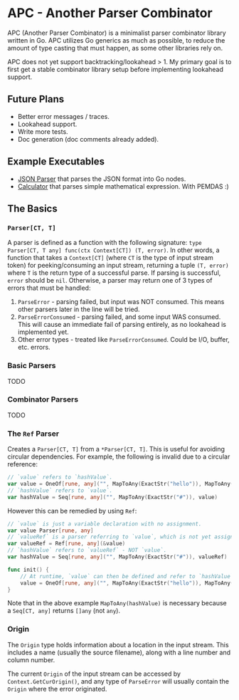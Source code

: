 # APC - Another Parser Combinator

APC (Another Parser Combinator) is a minimalist parser combinator library written in Go. APC utilizes Go generics as much as possible, to reduce the amount of type casting that must happen, as some other libraries rely on.

APC does not yet support backtracking/lookahead > 1. My primary goal is to first get a stable combinator library setup before implementing lookahead support.

## Future Plans

- Better error messages / traces.
- Lookahead support.
- Write more tests.
- Doc generation (doc comments already added).

## Example Executables

- [JSON Parser](examples/json/main.go) that parses the JSON format into Go nodes.
- [Calculator](examples/calculator/main.go) that parses simple mathematical expression. With PEMDAS :)

## The Basics

### `Parser[CT, T]`

A parser is defined as a function with the following signature: `type Parser[CT, T any] func(ctx Context[CT]) (T, error)`. In other words, a function that takes a `Context[CT]` (where `CT` is the type of input stream token) for peeking/consuming an input stream, returning a tuple `(T, error)` where `T` is the return type of a successful parse. If parsing is successful, `error` should be `nil`. Otherwise, a parser may return one of 3 types of errors that must be handled:

1. `ParseError` - parsing failed, but input was NOT consumed. This means other parsers later in the line will be tried.
2. `ParseErrorConsumed` - parsing failed, and some input WAS consumed. This will cause an immediate fail of parsing entirely, as no lookahead is implemented yet.
3. Other error types - treated like `ParseErrorConsumed`. Could be I/O, buffer, etc. errors.

### Basic Parsers

TODO

### Combinator Parsers

TODO

### The `Ref` Parser

Creates a `Parser[CT, T]` from a `*Parser[CT, T]`. This is useful for avoiding circular dependencies. For example, the following is invalid due to a circular reference:

```go
// `value` refers to `hashValue`.
var value = OneOf[rune, any]("", MapToAny(ExactStr("hello")), MapToAny(hashValue))
// `hashValue` refers to `value`.
var hashValue = Seq[rune, any]("", MapToAny(ExactStr("#")), value)
```

However this can be remedied by using `Ref`:

```go
// `value` is just a variable declaration with no assignment.
var value Parser[rune, any]
// `valueRef` is a parser referring to `value`, which is not yet assigned.
var valueRef = Ref[rune, any](&value)
// `hashValue` refers to `valueRef` - NOT `value`.
var hashValue = Seq[rune, any]("", MapToAny(ExactStr("#")), valueRef)

func init() {
    // At runtime, `value` can then be defined and refer to `hashValue`:
    value = OneOf[rune, any]("", MapToAny(ExactStr("hello")), MapToAny(hashValue))
}
```

Note that in the above example `MapToAny(hashValue)` is necessary because a `Seq[CT, any]` returns `[]any` (not `any`).

### Origin

The `Origin` type holds information about a location in the input stream. This includes a name (usually the source filename), along with a line number and column number.

The current `Origin` of the input stream can be accessed by `Context.GetCurOrigin()`, and any type of `ParseError` will usually contain the `Origin` where the error originated.

